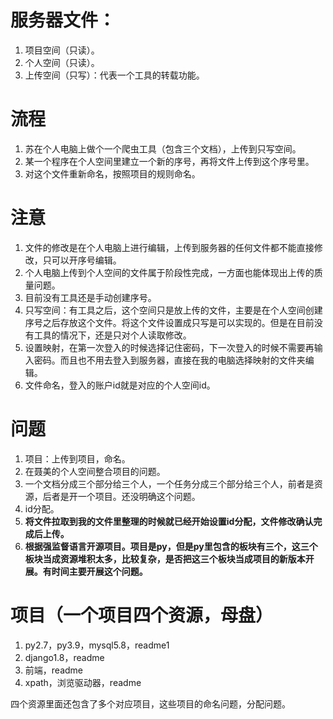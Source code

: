 # 服务器文件：  
1. 项目空间（只读）。
2. 个人空间（只读）。
3. 上传空间（只写）：代表一个工具的转载功能。

# 流程  
1. 苏在个人电脑上做个一个爬虫工具（包含三个文档），上传到只写空间。
2. 某一个程序在个人空间里建立一个新的序号，再将文件上传到这个序号里。
3. 对这个文件重新命名，按照项目的规则命名。

# 注意  
1. 文件的修改是在个人电脑上进行编辑，上传到服务器的任何文件都不能直接修改，只可以开序号编辑。
2. 个人电脑上传到个人空间的文件属于阶段性完成，一方面也能体现出上传的质量问题。
3. 目前没有工具还是手动创建序号。
4. 只写空间：有工具之后，这个空间只是放上传的文件，主要是在个人空间创建序号之后存放这个文件。将这个文件设置成只写是可以实现的。但是在目前没有工具的情况下，还是只对个人读取修改。
5. 设置映射，在第一次登入的时候选择记住密码，下一次登入的时候不需要再输入密码。而且也不用去登入到服务器，直接在我的电脑选择映射的文件夹编辑。
6. 文件命名，登入的账户id就是对应的个人空间id。

# 问题  
1. 项目：上传到项目，命名。
2. 在聂美的个人空间整合项目的问题。
3. 一个文档分成三个部分给三个人，一个任务分成三个部分给三个人，前者是资源，后者是开一个项目。还没明确这个问题。
4. id分配。
5. **将文件拉取到我的文件里整理的时候就已经开始设置id分配，文件修改确认完成后上传。**
6. **根据强监督语言开源项目。项目是py，但是py里包含的板块有三个，这三个板块当成资源堆积太多，比较复杂，是否把这三个板块当成项目的新版本开展。有时间主要开展这个问题。**
  
# 项目（一个项目四个资源，母盘）  
1. py2.7，py3.9，mysql5.8，readme1
2. django1.8，readme
3. 前端，readme
4. xpath，浏览驱动器，readme
  
四个资源里面还包含了多个对应项目，这些项目的命名问题，分配问题。

 













